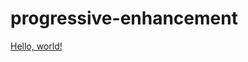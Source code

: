 # progressive-enhancement

<a href="https://www.google.be/search?client=opera&q=markdown+open+link+in+new+tab&sourceid=opera&ie=UTF-8&oe=UTF-8" target="_blank">Hello, world!</a>
